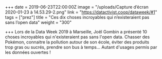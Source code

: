 +++
date = 2019-06-23T22:00:00Z
image = "/uploads/Capture d’écran 2020-01-23 à 14.53.29-2.png"
link = "https://datactivist.coop/dataweek/#1"
tags = ["prez"]
title = "Ces dix choses incroyables qui n’existeraient pas sans l’open data"
weight = "300"

+++
Lors de la Data Week 2019 à Marseille, Joël Gombin a présenté 10 choses incroyables qui n'existeraient pas sans l'open data. Chasser des Pokémon, connaitre la pollution autour de son école, éviter des produits trop gras ou sucrés, prendre son bus à temps… Autant d'usages permis par les données ouvertes !
